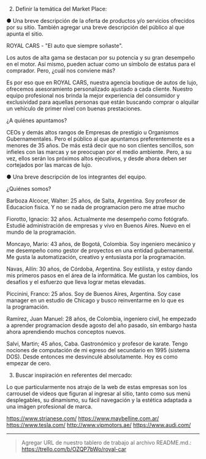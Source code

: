 2. Definir la temática del Market Place:

● Una breve descripción de la oferta de productos y/o servicios ofrecidos por su
sitio. También agregar una breve descripción del público al que apunta el sitio.


ROYAL CARS - "El auto que siempre soñaste".

Los autos de alta gama se destacan por su potencia y su gran desempeño en el motor.
Así mismo, pueden actuar como un símbolo de estatus para el comprador. Pero, ¿cuál nos conviene más?

Es por eso que en ROYAL CARS, nuestra agencia boutique de autos de lujo, ofrecemos asesoramiento personalizado ajustado a cada cliente. 
Nuestro equipo profesional nos brinda la mejor experiencia del consumidor y
exclusividad para aquellas personas que están buscando comprar o alquilar un vehículo de primer nivel con buenas prestaciones.

¿A quiénes apuntamos?

CEOs y demás altos rangos de Empresas de prestigio u Organismos Gubernamentales. Pero el público al que apuntamos
preferentemente es a menores de 35 años.
De más está decir que no son clientes sencillos, son infieles
con las marcas y se preocupan por el medio ambiente. Pero, a su vez, ellos serán los próximos altos ejecutivos,
y desde ahora deben ser cortejados por las marcas de lujo.


● Una breve descripción de los integrantes del equipo.

¿Quiénes somos?

Barboza Alcocer, Walter: 25 años, de Salta, Argentina. Soy profesor de Educacion fisica. Y no se nada de programacion pero me atrae mucho

Fiorotto, Ignacio: 32 años. Actualmente me desempeño como fotógrafo. Estudié administración de empresas y vivo en Buenos Aires.
Nuevo en el mundo de la programación.

Moncayo, Mario: 43 años, de Bogotá, Colombia. Soy ingeniero mecánico y me desempeño como gestor de proyectos en una entidad gubernamental.
Me gusta la automatización, creativo y entusiasta por la programación.

Navas, Ailín: 30 años, de Córdoba, Argentina. Soy estilista, y estoy dando mis primeros pasos en el área de la informática.
Me gustan los cambios, los desafíos y el esfuerzo que lleva lograr metas elevadas.

Piccinini, Franco: 25 años. Soy de Buenos Aires, Argentina. Soy case manager en un estudio de Chicago y busco reinventarme en lo que es la programación.

Ramírez, Juan Manuel: 28 años, de Colombia, ingeniero civil, he empezado a aprender programacion desde agosto del año pasado,
sin embargo hasta ahora aprendiendo muchos conceptos nuevos.

Salvi, Martin; 45 años, Caba. Gastronómico y profesor de karate. Tengo nociones de computación de mi egreso del secundario en 1995 (sistema DOS).
Desde entonces me desvinculé absolutamente. Hoy es como empezar de cero.



3. Buscar inspiración en referentes del mercado:

Lo que particularmente nos atrajo de la web de estas empresas son los carrousel de videos que figuran al ingresar al sitio, tanto como
sus menú desplegables, su dinamismo, su fácil navegación y la estética adaptada a una imágen profesional de marca.

https://www.strianese.com/
https://www.maybelline.com.ar/ 
https://www.tesla.com/
http://www.vipmotors.ae/ 
https://www.audi.com/

-------------------------------------------------------------------------------------------------------------------------------------------------------------------
> Agregar URL de nuestro tablero de trabajo al archivo README.md.: 
https://trello.com/b/OZQP7bWo/royal-car




